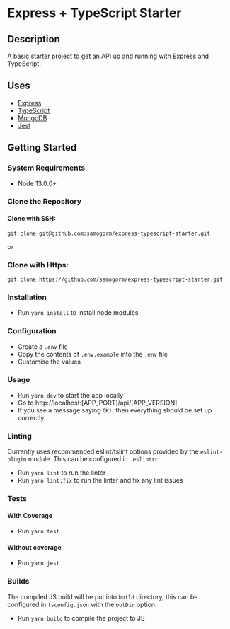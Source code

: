 # Express + TypeScript Starter

## Description

A basic starter project to get an API up and running with Express and TypeScript.

## Uses

* [Express](https://expressjs.com/)
* [TypeScript](https://www.typescriptlang.org/)
* [MongoDB](https://www.mongodb.com/)
* [Jest](https://jestjs.io/)

## Getting Started

### System Requirements

* Node 13.0.0+

### Clone the Repository

#### Clone with SSH:

`git clone git@github.com:samogorm/express-typescript-starter.git`

*or*

### Clone with Https:

`git clone https://github.com/samogorm/express-typescript-starter.git`


### Installation

* Run `yarn install` to install node modules

### Configuration

* Create a `.env` file
* Copy the contents of `.env.example` into the `.env` file
* Customise the values

### Usage

* Run `yarn dev` to start the app locally
* Go to http://localhost:[APP_PORT]/api/[APP_VERSION]
* If you see a message saying `OK!`, then everything should be set up correctly

### Linting

Currently uses recommended eslint/tslint options provided by the `eslint-plugin` module. This can be configured in `.eslintrc`.

* Run `yarn lint` to run the linter
* Run `yarn lint:fix` to run the linter and fix any lint issues

### Tests

#### With Coverage

* Run `yarn test`


#### Without coverage

* Run `yarn jest`

### Builds

The compiled JS build will be put into `build` directory, this can be configured in `tsconfig.json` with the `outDir` option.

* Run `yarn build` to compile the project to JS
